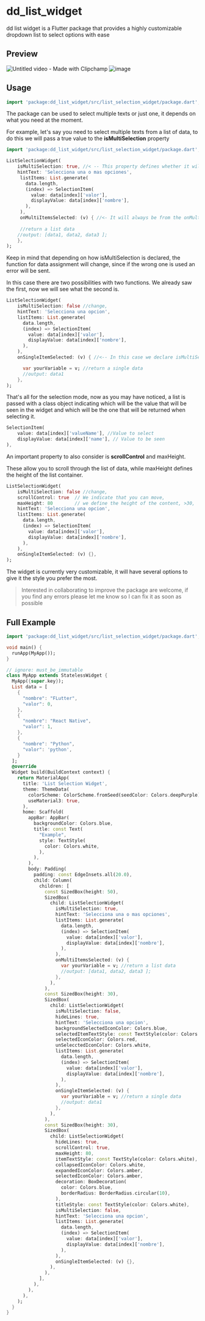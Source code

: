 # dd_list_widget
dd list widget is a Flutter package that provides a highly customizable dropdown list to select options with ease
## Preview
![Untitled video - Made with Clipchamp](https://github.com/RichardM20/list_selection_widget_package/assets/64317751/e50f4967-28de-46b5-af18-0d9254547c10)
![image](https://github.com/RichardM20/list_selection_widget_package/assets/64317751/125fb90b-0006-4d0e-8bfb-e596b62dfc63)


## Usage

```dart
import 'package:dd_list_widget/src/list_selection_widget/package.dart';
```

The package can be used to select multiple texts or just one, it depends on what you need at the moment.

For example, let's say you need to select multiple texts from a list of data, to do this we will pass a true value to the **isMultiSelection** property

```dart
import 'package:dd_list_widget/src/list_selection_widget/package.dart';

ListSelectionWidget(
    isMultiSelection: true, //< -- This property defines whether it will be multiple or single selection
    hintText: 'Selecciona una o mas opciones',
     listItems: List.generate(
       data.length,
       (index) => SelectionItem(
         value: data[index]['valor'],
         displayValue: data[index]['nombre'],
       ),
     ),
     onMultiItemsSelected: (v) { //<- It will always be from the onMultiItemsSelected function
     
     //return a list data
    //output: [data1, data2, data3 ];
    },
);

```
Keep in mind that depending on how isMultiSelection is declared, the function for data assignment will change, since if the wrong one is used an error will be sent.

In this case there are two possibilities with two functions.
We already saw the first, now we will see what the second is.
```dart
ListSelectionWidget(
    isMultiSelection: false //change,
    hintText: 'Selecciona una opcion',
    listItems: List.generate(
      data.length,
      (index) => SelectionItem(
        value: data[index]['valor'],
        displayValue: data[index]['nombre'],
      ),
    ),
    onSingleItemSelected: (v) { //<-- In this case we declare isMultiSelection to false, so the function we will need will be this

      var yourVariable = v; //return a single data
      //output: data1
    },
);

```
That's all for the selection mode, now as you may have noticed, a list is passed with a class object indicating which will be the value that will be seen in the widget and which will be the one that will be returned when selecting it.

```dart
SelectionItem(
    value: data[index]['valueName'], //Value to select 
    displayValue: data[index]['name'], // Value to be seen
),
```
An important property to also consider is **scrollControl** and maxHeight.

These allow you to scroll through the list of data, while maxHeight defines the height of the list container.
```dart
ListSelectionWidget(
    isMultiSelection: false //change,
    scrollControl: true  // We indicate that you can move,
    maxHeight: 80        // we define the height of the content, >30,
    hintText: 'Selecciona una opcion',
    listItems: List.generate(
      data.length,
      (index) => SelectionItem(
        value: data[index]['valor'],
        displayValue: data[index]['nombre'],
      ),
    ),
    onSingleItemSelected: (v) {},
);

```

The widget is currently very customizable, it will have several options to give it the style you prefer the most.

>Interested in collaborating to improve the package are welcome, if you find any errors please let me know so I can fix it as soon as possible

## Full Example
```dart
import 'package:dd_list_widget/src/list_selection_widget/package.dart';

void main() {
  runApp(MyApp());
}

// ignore: must_be_immutable
class MyApp extends StatelessWidget {
  MyApp({super.key});
  List data = [
    {
      "nombre": "FLutter",
      "valor": 0,
    },
    {
      "nombre": "React Native",
      "valor": 1,
    },
    {
      "nombre": "Python",
      "valor": 'python',
    }
  ];
  @override
  Widget build(BuildContext context) {
    return MaterialApp(
      title: 'List Selection Widget',
      theme: ThemeData(
        colorScheme: ColorScheme.fromSeed(seedColor: Colors.deepPurple),
        useMaterial3: true,
      ),
      home: Scaffold(
        appBar: AppBar(
          backgroundColor: Colors.blue,
          title: const Text(
            "Example",
            style: TextStyle(
              color: Colors.white,
            ),
          ),
        ),
        body: Padding(
          padding: const EdgeInsets.all(20.0),
          child: Column(
            children: [
              const SizedBox(height: 50),
              SizedBox(
                child: ListSelectionWidget(
                  isMultiSelection: true,
                  hintText: 'Selecciona una o mas opciones',
                  listItems: List.generate(
                    data.length,
                    (index) => SelectionItem(
                      value: data[index]['valor'],
                      displayValue: data[index]['nombre'],
                    ),
                  ),
                  onMultiItemsSelected: (v) {
                    var yourVariable = v; //return a list data
                    //output: [data1, data2, data3 ];
                  },
                ),
              ),
              const SizedBox(height: 30),
              SizedBox(
                child: ListSelectionWidget(
                  isMultiSelection: false,
                  hideLines: true,
                  hintText: 'Selecciona una opcion',
                  backgroundSelectedIconColor: Colors.blue,
                  selectedItemTextStyle: const TextStyle(color: Colors.red),
                  selectedIconColor: Colors.red,
                  unSelecctedIconColor: Colors.white,
                  listItems: List.generate(
                    data.length,
                    (index) => SelectionItem(
                      value: data[index]['valor'],
                      displayValue: data[index]['nombre'],
                    ),
                  ),
                  onSingleItemSelected: (v) {
                    var yourVariable = v; //return a single data
                    //output: data1
                  },
                ),
              ),
              const SizedBox(height: 30),
              SizedBox(
                child: ListSelectionWidget(
                  hideLines: true,
                  scrollControl: true,
                  maxHeight: 80,
                  itemTextStyle: const TextStyle(color: Colors.white),
                  collapsedIconColor: Colors.white,
                  expandedIconColor: Colors.amber,
                  selectedIconColor: Colors.amber,
                  decoration: BoxDecoration(
                    color: Colors.blue,
                    borderRadius: BorderRadius.circular(10),
                  ),
                  titleStyle: const TextStyle(color: Colors.white),
                  isMultiSelection: false,
                  hintText: 'Selecciona una opcion',
                  listItems: List.generate(
                    data.length,
                    (index) => SelectionItem(
                      value: data[index]['valor'],
                      displayValue: data[index]['nombre'],
                    ),
                  ),
                  onSingleItemSelected: (v) {},
                ),
              ),
            ],
          ),
        ),
      ),
    );
  }
}

```
